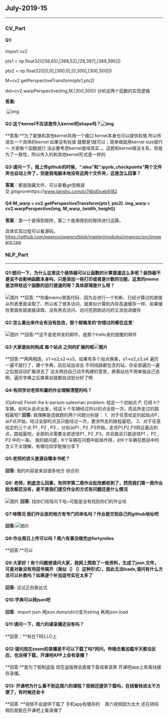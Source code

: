 ## July-2019-15

------

### CV_Part

#### Q1:  

import cv2   

pts1 = np.float32([[56,65],[368,52],[28,387],[389,390]])

pts2 = np.float32([[0,0],[300,0],[0,300],[300,300]])

M=cv2.getPerspectiveTransform(pts1,pts2)

dst=cv2.warpPerspective(img,M,(300,300))    分析这两个函数的实现逻辑

**答案:**

​         ![img](https://uploader.shimo.im/f/UZy5WSK4DVwhcbyB.png!thumbnail)       

 

#### Q2:这个kernel不应该是传入kernel的shape吗？![img](https://uploader.shimo.im/f/auBTDAWiokkvAPuv.png!thumbnail)       

**答案:**为了能够和其他kernel共用一个接口 kernel本身也可以提供权值 所以传进去一个具体的kernel 如果没有权值 就都是1就可以；简单做就用kernel size就行～ 大家做个函数就行 没必要考虑kernel是啥其实..。这题和kernel值没关系，但是为了一致性，所以传入的和其他kernel形式是一样的

#### Q3:请问一下，我上传github的时候，“.idea”和“.ipynb_checkpoints”两个文件夹也自动上传了，但是我电脑本地没有这两个文件夹，这是怎么回事？

**答案**：都是隐藏文件，可以查看git忽略提交.gitignorehttps://www.jianshu.com/p/74bd0ceb6182

#### Q4:M_warp = cv2.getPerspectiveTransform(pts1, pts2).     img_warp = cv2.warpPerspective(img, M_warp, (width, height))

**答案**：第一个是得到矩阵，第二个是用得到的矩阵进行运算。

具体实现过程可以看源码。https://github.com/opencv/opencv/blob/master/modules/imgproc/src/imgwarp.cpp

### NLP_Part

------

#### Q1:想问一下，为什么这里这个装饰器可以让函数的计算提速这么多呢？装饰器不是说不会影响函数本身吗，只是添加一些打印或者是计数的功能，这里的memo是怎样给这个函数的运行提速的呀？具体原理是什么呀？

![图片](https://uploader.shimo.im/f/HYMu0FmLRdcAb9hk.jpg!thumbnail)
**回答: **你看memo里面代码、因为会进行一个判断、已经计算过的直接从列表里面读取了、所以省了很多访问、就类似计算机内存高速缓存一样、如果缓存里面有就直接读取、没有再去访问、访问完把刚访问的又添加进缓存

#### Q2:怎么看出来作业有没有批改，那个邮箱发的‘你错过的都在这里‘

![图片](https://uploader.shimo.im/f/MKUvxrh3mHUtIK7i.jpg!thumbnail)
**回答:**这不是老师发的邮件，是那个trello发的提醒的邮件

#### Q3:大家是如何构成 每个站点 之间的扩展的呢![图片](https://uploader.shimo.im/f/ZEVZEGdr8bUyws2f.jpg!thumbnail)

**回答:**两两相连，s1->s2,s2->s3，如果有多个站点换乘，s1->s2,s3,s4
遍历一遍不就行了，建个字典，前后站加进去
不同线路都包含的站，你全部遍历一遍之后就自动扩展进去了
没太明白自己动手构建的意思，换乘站也不用单独自己选啊，遍历字典之后换乘站就都自动划分好了啊

#### Q4:有同学对老师布置的作业理解清楚的吗？

(Optinal) Finish the k-person-salesman problem:
给定一个初始点 𝑃, 已经 𝑘个车辆，如何从该点出发，经这 k 个车辆经过所以的点全部一次，而且所走过的路程最短?
**回答:** 我理解是选做题的两个问题分别是：
1、对于任意给定的起始点P，从P点开始，经过全部的点且只能经过一次，要求所走的路程最短。
2、对于任意给定的三个点 P1 , P2 , P3 ，分别从P1 , P2 ,P3开始，走完P1,P2,P3附近最近的点，路程最短。全部的点需要全部途径P1 , P2 ,P3，并且能且只能途径P1 ，P2 , P3 中的一条。
我的疑问是，K个车辆在问题中起啥作用，对K个车辆在题目中的含义不太理解，有哪位同学能够分享下

#### Q5:老师的讲义是源自哪本书呢？

**回答:** 我的内容是来自很多地方 综合的

#### Q6: 老师，到底怎么回事，有同学第二周作业批改都收到了，然而我们第一周作业批改都还没有，是不是我们提交作业的方式有问题还是什么情况

![图片](https://uploader.shimo.im/f/sPAsQ1mm9DArqzej.jpg!thumbnail)
**回答:** 找你们班班问下哈~可能是没有找到你们的作业哈

#### Q7:啥情况 我们作业放的地方有专门的命名吗？作业是交到自己的github地址吧

**回答:**![图片](https://uploader.shimo.im/f/vQSSKvjmBwYWBnub.jpg!thumbnail)

#### Q8:作业周日上传可以吗？周六有事没做完@fortymiles

**回答:**可以

#### Q9:大家好！有个问题想请问大家，我网上爬取了一些资料，生成了json 文件，可是对象没有用逗号隔开（类似｛｝｛｝这种形式），因此无法loads,请问有什么方法可以补救吗？如果逐个补加逗号实在太多了

**回答:** 试试正则表达式

#### Q10:字典可以转json吧

**回答**:  import json 用json.dump(dict)变为string 再用json.load

#### Q11:请问一下，周六的课录播还没有吗？

**回答：**有在TRELLO上

#### Q12:请问现在zoom的录播是不可以下载了吗?同问，昨晚去看加载半天都没反应，也没得下载，开课吧APP上会有录播？

**回答:**是为了抵制盗版
现在盗版商会直接下载或者录屏
开课吧app上有离线缓存录播。

#### Q13: 开课吧为什么看不到这周六的课程？视频还提供下载吗，在线看快进太不方便了，有时候还会卡

**回答 :**视频不会提供下载了 手机app有缓存的    周六视频因为太大 还在转码 稍后就能在开课吧上看录播了
